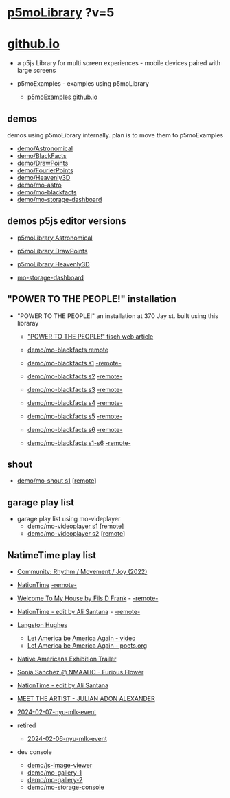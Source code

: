 # [p5moLibrary](https://github.com/molab-itp/p5moLibrary) ?v=5

# [github.io](https://molab-itp.github.io/p5moLibrary/src?v=5)

- a p5js Library for multi screen experiences - mobile devices paired with large screens

- p5moExamples - examples using p5moLibrary

  - [ p5moExamples github.io ](https://molab-itp.github.io/p5moExamples)

## demos

demos using p5moLibrary internally. plan is to move them to p5moExamples

- [demo/Astronomical](demo/Astronomical?v=5)
- [demo/BlackFacts](demo/BlackFacts?v=5)
- [demo/DrawPoints](demo/DrawPoints?v=5)
- [demo/FourierPoints](demo/FourierPoints?v=5)
- [demo/Heavenly3D](demo/Heavenly3D?v=5)
- [demo/mo-astro](demo/mo-astro?v=5)
- [demo/mo-blackfacts](demo/mo-blackfacts?v=5)
- [demo/mo-storage-dashboard](demo/mo-storage-dashboard?v=5)

## demos p5js editor versions

- [p5moLibrary Astronomical](https://editor.p5js.org/jht9629-nyu/sketches/iIIAb8KIDr)

- [p5moLibrary DrawPoints](https://editor.p5js.org/jht9629-nyu/sketches/TQyVoswjQ)

- [p5moLibrary Heavenly3D](https://editor.p5js.org/jht9629-nyu/sketches/6VM5IMP4m)

- [mo-storage-dashboard](https://editor.p5js.org/jht9629-nyu/sketches/Osz28nOS9)

## "POWER TO THE PEOPLE!" installation

- "POWER TO THE PEOPLE!" an installation at 370 Jay st. built using this libraray

  - ["POWER TO THE PEOPLE!" tisch web article](https://tisch.nyu.edu/itp/news/spring-2024/community-facing-interactive-installations-on-the-ground-floor-o)

  - [demo/mo-blackfacts remote](demo/mo-blackfacts?v=5)
  - [demo/mo-blackfacts s1](demo/mo-blackfacts?v=5&group=s1&qrcode=mo-blackfacts-qrcode-1.png) [-remote-](demo/mo-blackfacts?v=5&group=s1)
  - [demo/mo-blackfacts s2](demo/mo-blackfacts?v=5&group=s2&qrcode=mo-blackfacts-qrcode-2.png) [-remote-](demo/mo-blackfacts?v=5&group=s2)
  - [demo/mo-blackfacts s3](demo/mo-blackfacts?v=5&group=s3&qrcode=mo-blackfacts-qrcode-3.png) [-remote-](demo/mo-blackfacts?v=5&group=s3)
  - [demo/mo-blackfacts s4](demo/mo-blackfacts?v=5&group=s4&qrcode=mo-blackfacts-qrcode-4.png) [-remote-](demo/mo-blackfacts?v=5&group=s4)
  - [demo/mo-blackfacts s5](demo/mo-blackfacts?v=5&group=s5&qrcode=mo-blackfacts-qrcode-5.png) [-remote-](demo/mo-blackfacts?v=5&group=s5)
  - [demo/mo-blackfacts s6](demo/mo-blackfacts?v=5&group=s6&qrcode=mo-blackfacts-qrcode-6.png) [-remote-](demo/mo-blackfacts?v=5&group=s6)
  - [demo/mo-blackfacts s1-s6](demo/mo-blackfacts?v=5&group=s1,s2,s3,s4,s5,s6&qrcode=mo-blackfacts-qrcode-1-6.png) [-remote-](demo/mo-blackfacts?v=5&group=s1,s2,s3,s4,s5,s6)

## shout

- [demo/mo-shout s1](demo/mo-shout?v=5&group=s1&qrcode=mo-shout-qrcode-1.png) [[remote](qrcode/mo-shout.html?v=5&group=s1)]
<!-- https://molab-itp.github.io/p5moLibrary/src/qrcode/mo-shout.html?group=s1 -->

## garage play list

- garage play list using mo-videplayer
  - [demo/mo-videoplayer s1](demo/mo-videoplayer?v=5&group=s1&qrcode=mo-videoplayer-qrcode-1.png)
    [[remote](qrcode/mo-videoplayer.html?v=5&group=s1)]
  - [demo/mo-videoplayer s2](demo/mo-videoplayer?v=5&group=s2&qrcode=mo-videoplayer-qrcode-2.png)
    [[remote](qrcode/mo-videoplayer.html?v=5&group=s2)]

## NatimeTime play list

- [Community: Rhythm / Movement / Joy (2022)](demo/mo-videoplayer/index.html?playlist=8HfVf69nUX0)

- [NationTime](demo/mo-videoplayer/index.html?qrcode=NationTime.png) [-remote-](demo/mo-videoplayer/index.html)

- [Welcome To My House by Fils D Frank](demo/mo-videoplayer/?playlist=kinLtCLHYvo&title=Welcome%20To%20My%20House%20by%20Fils%20D%20Frank&qrcode=NationTime.png) - [-remote-](demo/mo-videoplayer/?playlist=kinLtCLHYvo&title=Welcome%20To%20My%20House%20by%20Fils%20D%20Frank)

- [NationTime - edit by Ali Santana](demo/mo-videoplayer/?playlist=-UtKxghWlvY&title=NationTime%20-%20ELUCID%20-%20BETAMAX&qrcode=NationTime.png) - [-remote-](demo/mo-videoplayer/?playlist=-UtKxghWlvY&title=NationTime%20-%20ELUCID%20-%20BETAMAX)

- [Langston Hughes ](demo/BlackFacts?playlist=XzI3huqpCi4)

  - [Let America be America Again - video](demo/mo-blackfacts?playlist=CFNM8GB_Yp0&title=%E2%98%85)
  - [Let America be America Again - poets.org](https://poets.org/poem/let-america-be-america-again)

- [Native Americans Exhibition Trailer](demo/BlackFacts?playlist=hpjNGTYvpxw)

- [Sonia Sanchez @ NMAAHC - Furious Flower](demo/mo-blackfacts?playlist=FNLp8e-cfgk&title=Sonia%20Sanchez)

- [NationTime - edit by Ali Santana](demo/mo-videoplayer?playlist=-UtKxghWlvY&title=NationTime%20-%20ELUCID%20-%20BETAMAX&qrcode=NationTime.png)

- [MEET THE ARTIST - JULIAN ADON ALEXANDER](demo/mo-blackfacts?playlist=wk0La_2igws&title=MEET%20THE%20ARTIST%20-%20JULIAN%20ADON%20ALEXANDE%20-%20What%20it%20is&qrcode=JULIAN.png)

- [2024-02-07-nyu-mlk-event](demo/mo-blackfacts?playlist=lG758MniLYg&qrcode=annoucement-01.png&title=2024-02-07-nyu-mlk-event)

- retired

  - [2024-02-06-nyu-mlk-event](demo/mo-blackfacts?playlist=zbRz5xTaLYI&qrcode=annoucement-01.png&title=2024-02-06-nyu-mlk-event)
  <!-- - [Weapons of White Destruction - TJ](demo/mo-blackfacts?playlist=ob8YQPGJiHY&title=Weapons%20of%20White%20Destruction%20-%20TJ&&qrcode=TJ.png) -->

- dev console

  - [demo/js-image-viewer](demo/js-image-viewer?v=5)
  - [demo/mo-gallery-1](demo/mo-gallery-1?v=5)
  - [demo/mo-gallery-2](demo/mo-gallery-2?v=5)
  - [demo/mo-storage-console](demo/mo-storage-console?v=5)

<!--

- retired
  - [demo/mo-astro-host-0](demo/mo-astro-host-0?v=5)
  - [demo/mo-astro-host-1](demo/mo-astro-host-1?v=5)
  - [demo/mo-astro-remote-0](demo/mo-astro-remote-0?v=5)
  - [demo/mo-astro-remote-1](demo/mo-astro-remote-1?v=5)

  - [demo/mo-blackfacts-host](demo/mo-blackfacts-host?v=5)
  - [demo/mo-blackfacts-remote](demo/mo-blackfacts-remote?v=5)

# https://www.youtube.com/watch?v=hpjNGTYvpxw
# The Land Carries Our Ancestors: Contemporary Art by Native Americans Exhibition Trailer

 -->
